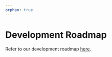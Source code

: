 ```yaml
---
orphan: true
---
```


# Development Roadmap

Refer to our development roadmap [here](https://github.com/UNSW-CEEM/NEMSEER/blob/master/ROADMAP.md).
